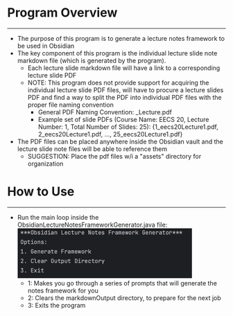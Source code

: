# Program Overview
---
- The purpose of this program is to generate a lecture notes framework to be used in Obsidian
- The key component of this program is the individual lecture slide note markdown file (which is generated by the program).
  - Each lecture slide markdown file will have a link to a corresponding lecture slide PDF
  - NOTE: This program does not provide support for acquiring the individual lecture slide PDF files, will have to procure a lecture slides PDF and find a way to split the PDF into individual PDF files with the proper file naming convention
    - General PDF Naming Convention: <pageNumber>_<courseName>Lecture<lectureNumber>.pdf
    - Example set of slide PDFs (Course Name: EECS 20, Lecture Number: 1, Total Number of Slides: 25): {1_eecs20Lecture1.pdf, 2_eecs20Lecture1.pdf, ..., 25_eecs20Lecture1.pdf}
- The PDF files can be placed anywhere inside the Obsidian vault and the lecture slide note files will be able to reference them
  - SUGGESTION: Place the pdf files w/i a "assets" directory for organization

# How to Use
---
- Run the main loop inside the ObsidianLectureNotesFrameworkGenerator.java file: ![mainMenuPreview](./assets/mainMenuPreview.png)
  - 1: Makes you go through a series of prompts that will generate the notes framework for you
  - 2: Clears the markdownOutput directory, to prepare for the next job
  - 3: Exits the program